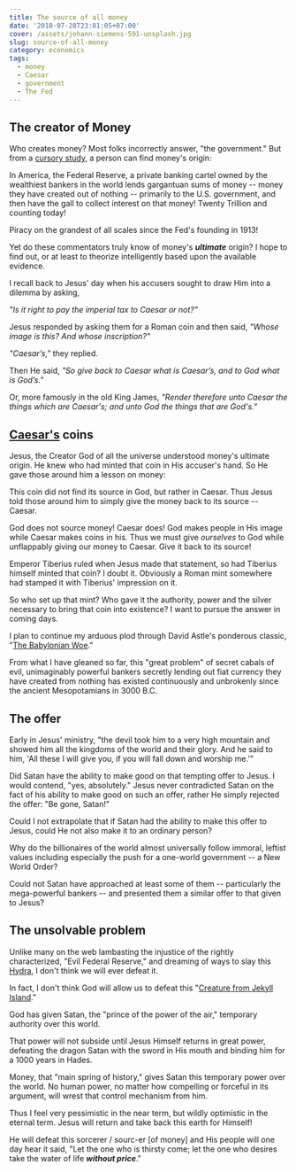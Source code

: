 ```yaml
---
title: The source of all money
date: '2018-07-28T23:01:05+07:00'
cover: /assets/johann-siemens-591-unsplash.jpg
slug: source-of-all-money
category: economics
tags:
  - money
  - Caesar
  - government
  - The Fed
---
```

## **The creator of Money**

Who creates money? Most folks incorrectly answer, "the government." But from a [cursory study](http://theeconomiccollapseblog.com/archives/where-does-money-come-from-the-giant-federal-reserve-scam-that-most-americans-do-not-understand), a person can find money's origin:

In America, the Federal Reserve, a private banking cartel owned by the wealthiest bankers in the world lends gargantuan sums of money -- money they have created out of nothing -- primarily to the U.S. government, and then have the gall to collect interest on that money! Twenty Trillion and counting today!

Piracy on the grandest of all scales since the Fed's founding in 1913!

Yet do these commentators truly know of money's **_ultimate_** origin? I hope to find out, or at least to theorize intelligently based upon the available evidence.

I recall back to Jesus' day when his accusers sought to draw Him into a dilemma by asking,

_"Is it right to pay the imperial tax to Caesar or not?"_

Jesus responded by asking them for a Roman coin and then said, _"Whose image is this? And whose inscription?"_

_"Caesar’s,"_ they replied.

Then He said, _"So give back to Caesar what is Caesar’s, and to God what is God’s."_

Or, more famously in the old King James, _"Render therefore unto Caesar the things which are Caesar's; and unto God the things that are God's."_

## _<u>_**Caesar's</u> coins**

Jesus, the Creator God of all the universe understood money's ultimate origin. He knew who had minted that coin in His accuser's hand. So He gave those around him a lesson on money:

This coin did not find its source in God, but rather in Caesar. Thus Jesus told those around him to simply give the money back to its source -- Caesar.

God does not source money! Caesar does! God makes people in His image while Caesar makes coins in his. Thus we must give _ourselves_ to God while unflappably giving our money to Caesar. Give it back to its source!

Emperor Tiberius ruled when Jesus made that statement, so had Tiberius himself minted that coin? I doubt it. Obviously a Roman mint somewhere had stamped it with Tiberius' impression on it.

So who set up that mint? Who gave it the authority, power and the silver necessary to bring that coin into existence? I want to pursue the answer in coming days.

I plan to continue my arduous plod through David Astle's ponderous classic, "[The Babylonian Woe](http://www.colchestercollection.com/titles/chunk/B/babylonian-woe/chapter1.html)."

From what I have gleaned so far, this "great problem" of secret cabals of evil, unimaginably powerful bankers secretly lending out fiat currency they have created from nothing has existed continuously and unbrokenly since the ancient Mesopotamians in 3000 B.C.

## **The offer**

Early in Jesus' ministry, "the devil took him to a very high mountain and showed him all the kingdoms of the world and their glory. And he said to him, 'All these I will give you, if you will fall down and worship me.'"

Did Satan have the ability to make good on that tempting offer to Jesus. I would contend, "yes, absolutely." Jesus never contradicted Satan on the fact of his ability to make good on such an offer, rather He simply rejected the offer: "Be gone, Satan!"

Could I not extrapolate that if Satan had the ability to make this offer to Jesus, could He not also make it to an ordinary person?

Why do the billionaires of the world almost universally follow immoral, leftist values including especially the push for a one-world government -- a New World Order?

Could not Satan have approached at least some of them -- particularly the mega-powerful bankers -- and presented them a similar offer to that given to Jesus?

## **The unsolvable problem**

Unlike many on the web lambasting the injustice of the rightly characterized, "Evil Federal Reserve," and dreaming of ways to slay this [Hydra](https://www.loc.gov/pictures/resource/cph.3a05364/), I don't think we will ever defeat it.

In fact, I don't think God will allow us to defeat this "[Creature from Jekyll Island](https://www.ebay.com/sch/i.html?LH_CAds=&_ex_kw=&_fpos=&_fspt=1&_mPrRngCbx=1&_nkw=creature+from+jekyll+island+book&_sacat=&_sadis=&_sop=12&_udhi=&_udlo=&_fosrp=1)."

God has given Satan, the "prince of the power of the air," temporary authority over this world.

That power will not subside until Jesus Himself returns in great power, defeating the dragon Satan with the sword in His mouth and binding him for a 1000 years in Hades.

Money, that "main spring of history," gives Satan this temporary power over the world. No human power, no matter how compelling or forceful in its argument, will wrest that control mechanism from him.

Thus I feel very pessimistic in the near term, but wildly optimistic in the eternal term. Jesus will return and take back this earth for Himself!

He will defeat this sorcerer / sourc-er \[of money] and His people will one day hear it said, "Let the one who is thirsty come; let the one who desires take the water of life **_without price_**."
